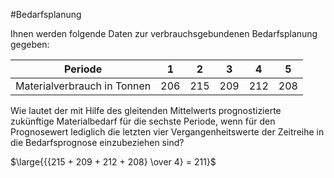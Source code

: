 #Bedarfsplanung

Ihnen werden folgende Daten zur verbrauchsgebundenen Bedarfsplanung gegeben:

| Periode                     | 1   | 2   | 3   | 4   | 5   |
| --------------------------- | --- | --- | --- | --- | --- |
| Materialverbrauch in Tonnen | 206 | 215 | 209 | 212 | 208 | 


Wie lautet der mit Hilfe des gleitenden Mittelwerts prognostizierte zukünftige Materialbedarf für die sechste Periode, wenn für den Prognosewert lediglich die letzten vier Vergangenheitswerte der Zeitreihe in die Bedarfsprognose einzubeziehen sind?  

$\large{{{215 + 209 + 212 + 208} \over 4} = 211}$
